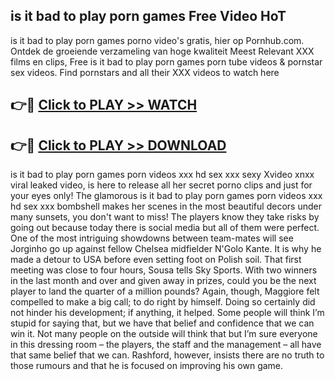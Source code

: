 ## is it bad to play porn games Free Video HoT 

is it bad to play porn games porno video's gratis, hier op Pornhub.com. Ontdek de groeiende verzameling van hoge kwaliteit Meest Relevant XXX films en clips,
Free is it bad to play porn games porn tube videos & pornstar sex videos. Find pornstars and all their XXX videos to watch here


## 👉🔴 [Click to PLAY >> WATCH](http://us.freeplayer.one?title=is_it_bad_to_play_porn_games&ref=16D)

## 👉🔴 [Click to PLAY >> DOWNLOAD](http://us.freeplayer.one?title=is_it_bad_to_play_porn_games&ref=16D)


is it bad to play porn games porn videos xxx hd sex xxx sexy Xvideo xnxx viral leaked video, is here to release all her secret porno clips and just for your eyes only! The glamorous is it bad to play porn games porn videos xxx hd sex xxx bombshell makes her scenes in the most beautiful decors under many sunsets, you don't want to miss! The players know they take risks by going out because today there is social media but all of them were perfect. One of the most intriguing showdowns between team-mates will see Jorginho go up against fellow Chelsea midfielder N'Golo Kante. It is why he made a detour to USA before even setting foot on Polish soil. That first meeting was close to four hours, Sousa tells Sky Sports. With two winners in the last month and over and given away in prizes, could you be the next player to land the quarter of a million pounds? Again, though, Maggiore felt compelled to make a big call; to do right by himself. Doing so certainly did not hinder his development; if anything, it helped. Some people will think I’m stupid for saying that, but we have that belief and confidence that we can win it. Not many people on the outside will think that but I’m sure everyone in this dressing room – the players, the staff and the management – all have that same belief that we can. Rashford, however, insists there are no truth to those rumours and that he is focused on improving his own game.